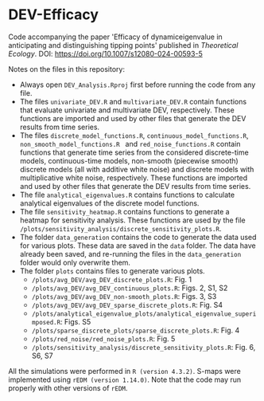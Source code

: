 # DEV-Efficacy
Code accompanying the paper 'Efficacy of dynamiceigenvalue in anticipating and distinguishing tipping points' published in _Theoretical Ecology_. DOI: https://doi.org/10.1007/s12080-024-00593-5 

Notes on the files in this repository:
- Always open `DEV_Analysis.Rproj` first before running the code from any file.
- The files `univariate_DEV.R` and `multivariate_DEV.R` contain functions that evaluate univariate and multivariate DEV, respectively. These functions are imported and used by other files that generate the DEV results from time series.
- The files `discrete_model_functions.R`, `continuous_model_functions.R`, `non_smooth_model_functions.R ` and `red_noise_functions.R` contain functions that generate time series from the considered discrete-time models, continuous-time models, non-smooth (piecewise smooth) discrete models (all with additive white noise) and discrete models with multiplicative white noise, respectively. These functions are imported and used by other files that generate the DEV results from time series.
- The file `analytical_eigenvalues.R` contains functions to calculate analytical eigenvalues of the discrete model functions.
- The file `sensitivity_heatmap.R` contains functions to generate a heatmap for sensitivity analysis. These functions are used by the file `/plots/sensitivity_analysis/discrete_sensitivity_plots.R`.
- The folder `data_generation` contains the code to generate the data used for various plots. These data are saved in the `data` folder. The data have already been saved, and re-running the files in the `data_generation` folder would only overwrite them.
- The folder `plots` contains files to generate various plots.
  - `/plots/avg_DEV/avg_DEV_discrete_plots.R`: Fig. 1
  - `/plots/avg_DEV/avg_DEV_continuous_plots.R`: Figs. 2, S1, S2
  - `/plots/avg_DEV/avg_DEV_non-smooth_plots.R`: Figs. 3, S3
  - `/plots/avg_DEV/avg_DEV_sparse_discrete_plots.R`: Fig. S4
  - `/plots/analytical_eigenvalue_plots/analytical_eigenvalue_superimposed.R`: Figs. S5
  - `/plots/sparse_discrete_plots/sparse_discrete_plots.R`: Fig. 4
  - `/plots/red_noise/red_noise_plots.R`: Fig. 5
  - `/plots/sensitivity_analysis/discrete_sensitivity_plots.R`: Fig. 6, S6, S7

All the simulations were performed in `R (version 4.3.2)`. S-maps were implemented using `rEDM (version 1.14.0)`. Note that the code may run properly with other versions of `rEDM`.
